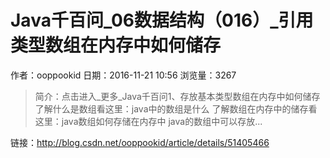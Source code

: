 # Java千百问_06数据结构（016）_引用类型数组在内存中如何储存
作者：ooppookid
日期：2016-11-21 10:56
浏览量：3267
> 简介：点击进入_更多_Java千百问1、存放基本类型数组在内存中如何储存了解什么是数组看这里：java中的数组是什么 
了解数组在内存中的储存看这里：java数组如何存储在内存中 
java的数组中可以存放...

 链接：http://blog.csdn.net/ooppookid/article/details/51405466

